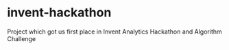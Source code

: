 # invent-hackathon
Project which got us first place in Invent Analytics Hackathon and Algorithm Challenge
